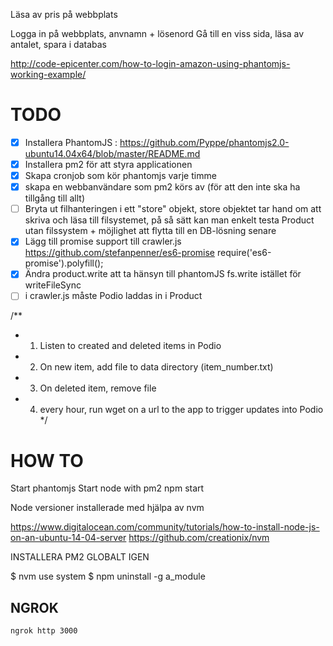 Läsa av pris på webbplats

Logga in på webbplats, anvnamn + lösenord
Gå till en viss sida, läsa av antalet, spara i databas

http://code-epicenter.com/how-to-login-amazon-using-phantomjs-working-example/

# TODO
 - [x] Installera PhantomJS : https://github.com/Pyppe/phantomjs2.0-ubuntu14.04x64/blob/master/README.md
 - [x] Installera pm2 för att styra applicationen
 - [x] Skapa cronjob som kör phantomjs varje timme
 - [x] skapa en webbanvändare som pm2 körs av (för att den inte ska ha tillgång till allt)
 - [ ] Bryta ut filhanteringen i ett "store" objekt, store objektet tar hand om att skriva och läsa till
 filsystemet, på så sätt kan man enkelt testa Product utan filssystem + möjlighet att flytta till en DB-lösning senare
 - [x] Lägg till promise support till crawler.js https://github.com/stefanpenner/es6-promise
     require('es6-promise').polyfill();
 - [x] Ändra product.write att ta hänsyn till phantomJS fs.write istället för writeFileSync
 - [ ] i crawler.js måste Podio laddas in i Product

/**
 * 1. Listen to created and deleted items in Podio
 * 2. On new item, add file to data directory (item_number.txt)
 * 3. On deleted item, remove file
 * 4. every hour, run wget on a url to the app to trigger updates into Podio
 */

# HOW TO

Start phantomjs
Start node with pm2
npm start

Node versioner installerade med hjälpa av nvm

https://www.digitalocean.com/community/tutorials/how-to-install-node-js-on-an-ubuntu-14-04-server
https://github.com/creationix/nvm

INSTALLERA PM2 GLOBALT IGEN

$ nvm use system
     $ npm uninstall -g a_module

## NGROK
```ngrok http 3000```



